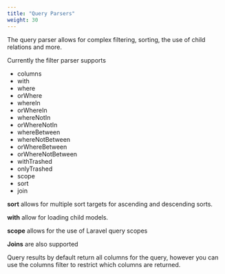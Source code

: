 ```yaml
---
title: "Query Parsers"
weight: 30
---
```

The query parser allows for complex filtering, sorting, the use of child relations and more.

Currently the filter parser supports

- columns
- with
- where
- orWhere
- whereIn
- orWhereIn
- whereNotIn
- orWhereNotIn
- whereBetween
- whereNotBetween
- orWhereBetween
- orWhereNotBetween
- withTrashed
- onlyTrashed
- scope
- sort
- join


**sort** allows for multiple sort targets for ascending and descending sorts.

**with** allow for loading child models.

**scope** allows for the use of Laravel query scopes 

**Joins** are also supported

Query results by default return all columns for the query, however you can use the columns filter to restrict which
columns are returned.
